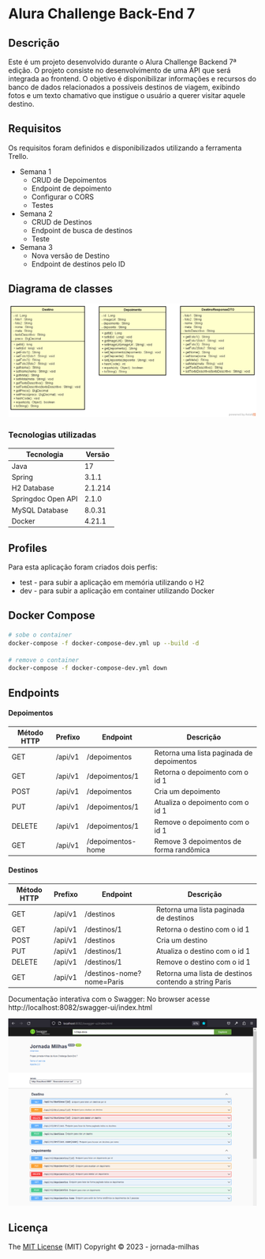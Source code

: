 # Alura Challenge Back-End 7

## Descrição

Este é um projeto desenvolvido durante o Alura Challenge Backend 7ª edição. O projeto consiste no desenvolvimento de uma API que será integrada ao frontend. O objetivo é disponibilizar informações e recursos do banco de dados relacionados a possíveis destinos de viagem, exibindo fotos e um texto chamativo que instigue o usuário a querer visitar aquele destino.

## Requisitos

Os requisitos foram definidos e disponibilizados utilizando a ferramenta Trello.

* Semana 1
  * CRUD de Depoimentos
  * Endpoint de depoimento
  * Configurar o CORS
  * Testes
* Semana 2
  * CRUD de Destinos
  * Endpoint de busca de destinos
  * Teste
* Semana 3
  * Nova versão de Destino
  * Endpoint de destinos pelo ID

## Diagrama de classes

![](src/main/resources/docs/imgs/diagrama-de-classes.png)

### Tecnologias utilizadas

| Tecnologia         | Versão  |
| ------------------ | ------- |
| Java               | 17      |
| Spring             | 3.1.1   |
| H2 Database        | 2.1.214 |
| Springdoc Open API | 2.1.0   |
| MySQL Database     | 8.0.31  |
| Docker             | 4.21.1  |

## Profiles

Para esta aplicação foram criados dois perfis:
* test - para subir a aplicação em memória utilizando o H2
* dev - para subir a aplicação em container utilizando Docker



## Docker Compose

```bash
# sobe o container
docker-compose -f docker-compose-dev.yml up --build -d

# remove o container
docker-compose -f docker-compose-dev.yml down
```

## Endpoints

#### Depoimentos
| Método HTTP | Prefixo | Endpoint          | Descrição                                 |
| ----------- | ------- | ----------------- | ----------------------------------------- |
| GET         | /api/v1 | /depoimentos      | Retorna uma lista paginada de depoimentos |
| GET         | /api/v1 | /depoimentos/1    | Retorna o depoimento com o id 1           |
| POST        | /api/v1 | /depoimentos      | Cria um depoimento                        |
| PUT         | /api/v1 | /depoimentos/1    | Atualiza o depoimento com o id 1          |
| DELETE      | /api/v1 | /depoimentos/1    | Remove o depoimento com o id 1            |
| GET         | /api/v1 | /depoimentos-home | Remove 3 depoimentos de forma randômica   |

#### Destinos
| Método HTTP | Prefixo | Endpoint                  | Descrição                                             |
| ----------- | ------- | ------------------------- | ----------------------------------------------------- |
| GET         | /api/v1 | /destinos                 | Retorna uma lista paginada de destinos                |
| GET         | /api/v1 | /destinos/1               | Retorna o destino com o id 1                          |
| POST        | /api/v1 | /destinos                 | Cria um destino                                       |
| PUT         | /api/v1 | /destinos/1               | Atualiza o destino com o id 1                         |
| DELETE      | /api/v1 | /destinos/1               | Remove o destino com o id 1                           |
| GET         | /api/v1 | /destinos-nome?nome=Paris | Retorna uma lista de destinos contendo a string Paris |

Documentação interativa com o Swagger:
No browser acesse http://localhost:8082/swagger-ui/index.html

![](src/main/resources/docs/imgs/1.png)

## Licença 

The [MIT License]() (MIT)
Copyright :copyright: 2023 - jornada-milhas